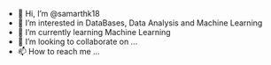 - 👋 Hi, I’m @samarthk18
- 👀 I’m interested in DataBases, Data Analysis and Machine Learning
- 🌱 I’m currently learning Machine Learning
- 💞️ I’m looking to collaborate on ...
- 📫 How to reach me ...

<!---
samarthk18/samarthk18 is a ✨ special ✨ repository because its `README.md` (this file) appears on your GitHub profile.
You can click the Preview link to take a look at your changes.
--->
